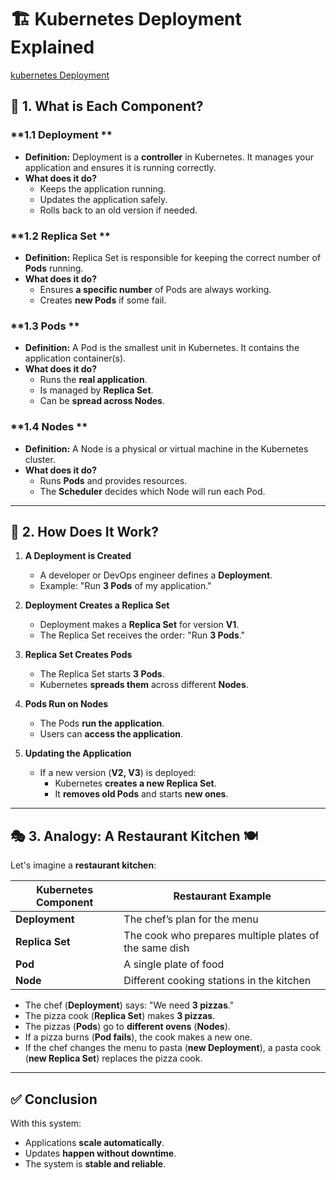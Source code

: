 # 🏗 Kubernetes Deployment Explained
[kubernetes Deployment](image.png)

## 📌 1. What is Each Component?  

### **1.1 Deployment **
- **Definition:** Deployment is a **controller** in Kubernetes. It manages your application and ensures it is running correctly.  
- **What does it do?**  
  - Keeps the application running.  
  - Updates the application safely.  
  - Rolls back to an old version if needed.  

### **1.2 Replica Set **
- **Definition:** Replica Set is responsible for keeping the correct number of **Pods** running.  
- **What does it do?**  
  - Ensures **a specific number** of Pods are always working.  
  - Creates **new Pods** if some fail.  

### **1.3 Pods **
- **Definition:** A Pod is the smallest unit in Kubernetes. It contains the application container(s).  
- **What does it do?**  
  - Runs the **real application**.  
  - Is managed by **Replica Set**.  
  - Can be **spread across Nodes**.  

### **1.4 Nodes **
- **Definition:** A Node is a physical or virtual machine in the Kubernetes cluster.  
- **What does it do?**  
  - Runs **Pods** and provides resources.  
  - The **Scheduler** decides which Node will run each Pod.  

---

## 🔄 2. How Does It Work?

1. **A Deployment is Created**
   - A developer or DevOps engineer defines a **Deployment**.
   - Example: "Run **3 Pods** of my application."

2. **Deployment Creates a Replica Set**
   - Deployment makes a **Replica Set** for version **V1**.
   - The Replica Set receives the order: "Run **3 Pods**."

3. **Replica Set Creates Pods**
   - The Replica Set starts **3 Pods**.
   - Kubernetes **spreads them** across different **Nodes**.

4. **Pods Run on Nodes**
   - The Pods **run the application**.
   - Users can **access the application**.

5. **Updating the Application**
   - If a new version (**V2, V3**) is deployed:
     - Kubernetes **creates a new Replica Set**.
     - It **removes old Pods** and starts **new ones**.

---

## 🎭 3. Analogy: A Restaurant Kitchen 🍽

Let's imagine a **restaurant kitchen**:

| **Kubernetes Component** | **Restaurant Example** |
|-------------------------|----------------------|
| **Deployment** | The chef’s plan for the menu |
| **Replica Set** | The cook who prepares multiple plates of the same dish |
| **Pod** | A single plate of food |
| **Node** | Different cooking stations in the kitchen |

- The chef (**Deployment**) says: "We need **3 pizzas**."
- The pizza cook (**Replica Set**) makes **3 pizzas**.
- The pizzas (**Pods**) go to **different ovens** (**Nodes**).
- If a pizza burns (**Pod fails**), the cook makes a new one.
- If the chef changes the menu to pasta (**new Deployment**), a pasta cook (**new Replica Set**) replaces the pizza cook.

---

## ✅ Conclusion  
With this system:  
- Applications **scale automatically**.  
- Updates **happen without downtime**.  
- The system is **stable and reliable**.  

